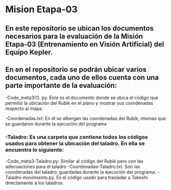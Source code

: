 # Mision Etapa-03

## En este repositorio se ubican los documentos necesarios para la evaluación de la Misión Etapa-03 (Entrenamiento en Visión Artificial) del Equipo Kepler.
## En en el repositorio se podrán ubicar varios documentos, cada uno de ellos cuenta con una parte importante de la evaluación:

-Code_meta3(1). py. Este es el documento donde se ubica el código que permitió la ubicación del Rubik en el plano y mostrar sus coordenadas respecto al mapa. 

-Coordenadas.txt: En él se albergan las coordenadas del Rubik, mismas que se guardaron durante la ejecución del programa

### -Taladro: Es una carpeta que contiene todos los códigos usados para obtener la ubicación del taladro. En ella se encuentra lo siguiente: 

-Code_meta3-Taladro.py: Similar al código del Rubik pero con las adecuaciones para el taladro
-Coordenadas-Taladro.txt: Son las coordenadas del taladro;  guardadas durante la ejecución del programa.
-Taladro-movimiento.py. Es el código usado para trasladar a Takeshi directamente a los taladros. 

